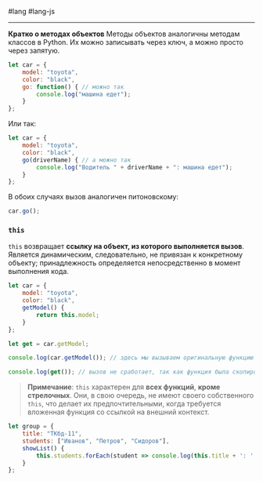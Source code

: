 #lang #lang-js

---
**Кратко о методах объектов**
Методы объектов аналогичны методам классов в Python. Их можно записывать через ключ, а можно просто через запятую.

```javascript
let car = {
    model: "toyota",
    color: "black",
    go: function() { // можно так
        console.log("машина едет");
    }
};
```

Или так:

```javascript
let car = {
    model: "toyota",
    color: "black",
    go(driverName) { // а можно так
        console.log("Водитель " + driverName + ": машина едет");
    }
};
```

В обоих случаях вызов аналогичен питоновскому:

```javascript
car.go();
```

### **`this`**

`this` возвращает **ссылку на объект, из которого выполняется вызов**. Является динамическим, следовательно, не привязан к конкретному объекту; принадлежность определяется непосредственно в момент выполнения кода.

```javascript
let car = {
    model: "toyota",
    color: "black",
    getModel() {
        return this.model;
    }
};

let get = car.getModel;

console.log(car.getModel()); // здесь мы вызываем оригинальную функцию из её источника, всё работает.

console.log(get()); // вызов не сработает, так как функция была скопирована из car в глобальную переменную, в которой this ни на что не ссылается.
```

> **Примечание**: `this` характерен для **всех функций**, **кроме стрелочных**. Они, в свою очередь, не имеют своего собственного `this`, что делает их предпочтительными, когда требуется вложенная функция со ссылкой на внешний контекст.

```javascript
let group = {
    title: "ТКбд-11",
    students: ["Иванов", "Петров", "Сидоров"],
    showList() {
        this.students.forEach(student => console.log(this.title + ': ' + student));
    }
};
```
